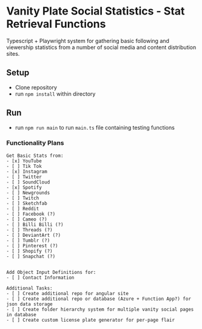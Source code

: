 # Vanity Plate Social Statistics - Stat Retrieval Functions

Typescript + Playwright system for gathering basic following and viewership statistics from a number of social media and content distribution sites. 

## Setup
- Clone repository
- run `npm install` within directory
## Run
- run `npm run main` to run `main.ts` file containing testing functions

### Functionality Plans
    Get Basic Stats from:
    - [x] YouTube
    - [ ] Tik Tok
    - [x] Instagram
    - [ ] Twitter
    - [ ] SoundCloud 
    - [x] Spotify
    - [ ] Newgrounds
    - [ ] Twitch
    - [ ] Sketchfab
    - [ ] Reddit
    - [ ] Facebook (?)
    - [ ] Cameo (?)
    - [ ] Billi Billi (?)
    - [ ] Threads (?)
    - [ ] DeviantArt (?)
    - [ ] Tumblr (?)
    - [ ] Pinterest (?)
    - [ ] Shopify (?)
    - [ ] Snapchat (?)


    Add Object Input Definitions for:
    - [ ] Contact Information

    Additional Tasks:    
    - [ ] Create additional repo for angular site
    - [ ] Create additional repo or database (Azure + Function App?) for json data storage
    - [ ] Create folder hierarchy system for multiple vanity social pages in database
    - [ ] Create custom license plate generator for per-page flair

